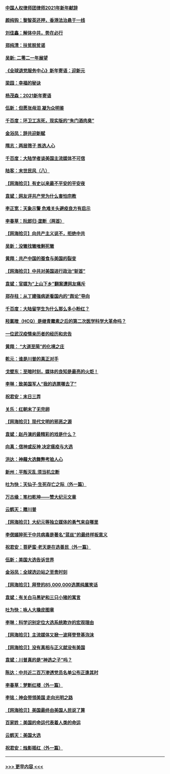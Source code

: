 #### [中国人权律师团律师2021年新年献辞](../pages/nsc993/n12661792.md?t=01030351) 
#### [颜纯钩：黎智英还押，香港法治悬于一线](../pages/nsc993/n12661371.md?t=01030351) 
#### [刘佳鑫：解体中共，势在必行](../pages/nsc993/n12661335.md?t=01030351) 
#### [郑纯清：扶贫脱贫谣](../pages/nsc993/n12658729.md?t=01030351) 
#### [吴新: 二零二一年展望](../pages/nsc993/n12658664.md?t=01030351) 
#### [《全球退党服务中心》新年寄语：迎新元](../pages/nsc993/n12658408.md?t=01030351) 
#### [梁园：幸福的秘诀](../pages/nsc993/n12658061.md?t=01030351) 
#### [杨茂森：2021新年寄语](../pages/nsc993/n12658128.md?t=01030351) 
#### [伍新：但愿张母泪 凝为众明鉴](../pages/nsc993/n12656861.md?t=01030351) 
#### [千百度：环卫工冻死，现实版的“朱门酒肉臭”](../pages/nsc993/n12655588.md?t=01030351) 
#### [金浴凤：辞共迎新赋](../pages/nsc993/n12653369.md?t=01030351) 
#### [隋志：两层筛子 拣选人心](../pages/nsc993/n12653341.md?t=01030351) 
#### [千百度：大陆学者谈美国主流媒体不可信](../pages/nsc993/n12651269.md?t=01030351) 
#### [陆客：末世民风（八）](../pages/nsc993/n12648233.md?t=01030351) 
#### [【网海拾贝】有史以来最不平安的平安夜](../pages/nsc993/n12647164.md?t=01030351) 
#### [袁斌：网友评共产党为什么害怕宗教](../pages/nsc993/n12647003.md?t=01030351) 
#### [李正宽：天象示警 危难关头避疫良方有启示](../pages/nsc993/n12646262.md?t=01030351) 
#### [李春草：阮郎归‧垄断（两首）](../pages/nsc993/n12646302.md?t=01030351) 
#### [【网海拾贝】向共产主义说不，拒绝中共](../pages/nsc993/n12645941.md?t=01030351) 
#### [吴新：没辙找辙唯剩死辙](../pages/nsc993/n12643919.md?t=01030351) 
#### [黄翔：共产中国的蚕食与美国的裂变](../pages/nsc993/n12643727.md?t=01030351) 
#### [【网海拾贝】中共对美国进行政治“斩首”](../pages/nsc993/n12642290.md?t=01030351) 
#### [袁斌：官媒为“上山下乡”翻案遭网友痛斥](../pages/nsc993/n12642071.md?t=01030351) 
#### [郑存柱：从丁建强病逝看国内的“舆论”导向](../pages/nsc993/n12640944.md?t=01030351) 
#### [千百度：大陆留学生为什么那么多小粉红？](../pages/nsc993/n12639306.md?t=01030351) 
#### [羟氯喹（HCQ）是继青霉素之后的第二次医学科学大革命吗？](../pages/nsc993/n12638564.md?t=01030351) 
#### [一位武汉疫情亲历者的经历和忠告](../pages/nsc993/n12639029.md?t=01030351) 
#### [黄翔： “大道至简”的化境之庄](../pages/nsc993/n12637541.md?t=01030351) 
#### [乾元：谁是川普的真正对手](../pages/nsc993/n12637090.md?t=01030351) 
#### [戈壁东：至暗时刻，媒体的良知是最亮的火炬！](../pages/nsc993/n12637042.md?t=01030351) 
#### [李琳：致美国军人“我的选票哪去了”](../pages/nsc993/n12635351.md?t=01030351) 
#### [祝君安：末日三弄](../pages/nsc993/n12635324.md?t=01030351) 
#### [关乐：红朝末了无完卵](../pages/nsc993/n12635315.md?t=01030351) 
#### [【网海拾贝】现代文明的邪恶之源](../pages/nsc993/n12634425.md?t=01030351) 
#### [袁斌：赵丹演的最精彩的戏是什么？](../pages/nsc993/n12633316.md?t=01030351) 
#### [向真：信神或反神 决定瘟疫与大选](../pages/nsc993/n12632710.md?t=01030351) 
#### [洪达：神藉大选舞弊考验人心](../pages/nsc993/n12631962.md?t=01030351) 
#### [新州：平叛灭乱  须当机立断](../pages/nsc993/n12631946.md?t=01030351) 
#### [吐为快：天仙子‧生死存亡之际（外一篇）](../pages/nsc993/n12631927.md?t=01030351) 
#### [万古缘：笔扫乾坤——赞大纪元文章](../pages/nsc993/n12631922.md?t=01030351) 
#### [云鹤天：赠川普](../pages/nsc993/n12631823.md?t=01030351) 
#### [【网海拾贝】大纪元等独立媒体的勇气来自哪里](../pages/nsc993/n12629961.md?t=01030351) 
#### [李偲嫣猝死于中共病毒是著名“蓝丝”的最终样板意义](../pages/nsc993/n12628812.md?t=01030351) 
#### [祝君安：菩萨蛮·老天是在选善民（外一篇）](../pages/nsc993/n12628793.md?t=01030351) 
#### [伍新：美国大选告诉世界](../pages/nsc993/n12628768.md?t=01030351) 
#### [金浴凤：全球选边站之至贵时刻](../pages/nsc993/n12627318.md?t=01030351) 
#### [【网海拾贝】拜登的85,000,000选票纯属笑话](../pages/nsc993/n12626569.md?t=01030351) 
#### [袁斌：有关白马黑驴和三只小猪的寓言](../pages/nsc993/n12626198.md?t=01030351) 
#### [吐为快：咏人大橡皮图章](../pages/nsc993/n12624470.md?t=01030351) 
#### [李琳：科学识别定位大选系统欺诈的宏观理由](../pages/nsc993/n12624340.md?t=01030351) 
#### [【网海拾贝】主流媒体又掀一波拜登登基泡沫](../pages/nsc993/n12624000.md?t=01030351) 
#### [【网海拾贝】没有真相与正义就没有美国](../pages/nsc993/n12621885.md?t=01030351) 
#### [袁斌：川普真的是“神选之子”吗？](../pages/nsc993/n12621749.md?t=01030351) 
#### [陈达：中共近二百万渗透党员名单公布正逢其时](../pages/nsc993/n12620870.md?t=01030351) 
#### [李春草：梦断红楼（外一篇）](../pages/nsc993/n12619122.md?t=01030351) 
#### [李铭：神会带领美国 走向光明之路](../pages/nsc993/n12618584.md?t=01030351) 
#### [【网海拾贝】美国最终由美国人民说了算](../pages/nsc993/n12617255.md?t=01030351) 
#### [百家姓：美国的命运代表着人类的命运](../pages/nsc993/n12615838.md?t=01030351) 
#### [云鹤天：美国大选](../pages/nsc993/n12615994.md?t=01030351) 
#### [祝君安：烛影摇红（外一篇）](../pages/nsc993/n12615975.md?t=01030351) 

----
#### [ >>> 更早内容 <<< ](../indexes/nsc993-earlier.md)
